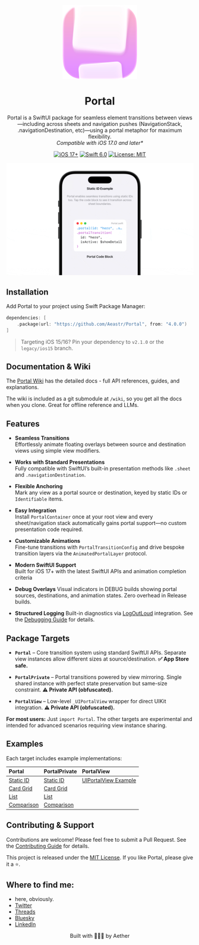 <div align="center">
  <img width="200" height="200" src="/assets/icon.png" alt="Portal Logo">
  <h1><b>Portal</b></h1>
  <p>
    Portal is a SwiftUI package for seamless element transitions between views—including across sheets and navigation pushes (NavigationStack, .navigationDestination, etc)—using a portal metaphor for maximum flexibility.
    <br>
    <i>Compatible with iOS 17.0 and later*</i>
  </p>
</div>

<p align="center">
  <a href="https://developer.apple.com/ios/"><img src="https://img.shields.io/badge/iOS-17%2B-purple.svg" alt="iOS 17+"></a>
  <a href="https://swift.org/"><img src="https://img.shields.io/badge/Swift-6.0-orange.svg" alt="Swift 6.0"></a>
  <a href="LICENSE"><img src="https://img.shields.io/badge/License-MIT-green.svg" alt="License: MIT"></a>
</p>

<div align="center">
  <img width="600" src="/assets/example1.gif" alt="Portal Demo">
</div>


## Installation

Add Portal to your project using Swift Package Manager:

```swift
dependencies: [
    .package(url: "https://github.com/Aeastr/Portal", from: "4.0.0")
]
```

> Targeting iOS 15/16? Pin your dependency to `v2.1.0` or the `legacy/ios15` branch.

## Documentation & Wiki

The [Portal Wiki](https://github.com/Aeastr/Portal/wiki) has the detailed docs - full API references, guides, and explanations.

The wiki is included as a git submodule at `/wiki`, so you get all the docs when you clone. Great for offline reference and LLMs.


## Features

- **Seamless Transitions**  
  Effortlessly animate floating overlays between source and destination views using simple view modifiers.

- **Works with Standard Presentations**  
  Fully compatible with SwiftUI’s built-in presentation methods like `.sheet` and `.navigationDestination`.

- **Flexible Anchoring**  
  Mark any view as a portal source or destination, keyed by static IDs or `Identifiable` items.

- **Easy Integration**  
  Install `PortalContainer` once at your root view and every sheet/navigation stack automatically gains portal support—no custom presentation code required.

- **Customizable Animations**  
  Fine-tune transitions with `PortalTransitionConfig` and drive bespoke transition layers via the `AnimatedPortalLayer` protocol.

- **Modern SwiftUI Support**  
  Built for iOS 17+ with the latest SwiftUI APIs and animation completion criteria

- **Debug Overlays**
  Visual indicators in DEBUG builds showing portal sources, destinations, and animation states. Zero overhead in Release builds.

- **Structured Logging**
  Built-in diagnostics via [LogOutLoud](https://github.com/Aeastr/LogOutLoud) integration. See the [Debugging Guide](https://github.com/Aeastr/Portal/wiki/Debugging) for details.
  
## Package Targets

- **`Portal`** – Core transition system using standard SwiftUI APIs. Separate view instances allow different sizes at source/destination. **✅ App Store safe.**

- **`PortalPrivate`** – Portal transitions powered by view mirroring. Single shared instance with perfect state preservation but same-size constraint. **⚠️ Private API (obfuscated).**

- **`PortalView`** – Low-level `_UIPortalView` wrapper for direct UIKit integration. **⚠️ Private API (obfuscated).**

**For most users:** Just `import Portal`. The other targets are experimental and intended for advanced scenarios requiring view instance sharing.


## Examples

Each target includes example implementations:

| **Portal** | **PortalPrivate** | **PortalView** |
|:---|:---|:---|
| [Static ID](Sources/Portal/Examples/PortalExample_StaticID.swift) | [Static ID](Sources/PortalPrivate/Examples/PortalExample_StaticID.swift) | [UIPortalView Example](Sources/PortalView/UIPortalViewExample.swift) |
| [Card Grid](Sources/Portal/Examples/PortalExample_CardGrid.swift) | [Card Grid](Sources/PortalPrivate/Examples/PortalExample_CardGrid.swift) | |
| [List](Sources/Portal/Examples/PortalExample_List.swift) | [List](Sources/PortalPrivate/Examples/PortalExample_List.swift) | |
| [Comparison](Sources/Portal/Examples/PortalExample_Comparison.swift) | [Comparison](Sources/PortalPrivate/Examples/PortalExample_Comparison.swift) | |

## Contributing & Support

Contributions are welcome! Please feel free to submit a Pull Request. See the [Contributing Guide](CONTRIBUTING.md) for details.

This project is released under the [MIT License](LICENSE.md). If you like Portal, please give it a ⭐️.

## Where to find me:  
- here, obviously.  
- [Twitter](https://x.com/AetherAurelia)  
- [Threads](https://www.threads.net/@aetheraurelia)  
- [Bluesky](https://bsky.app/profile/aethers.world)  
- [LinkedIn](https://www.linkedin.com/in/willjones24)

<p align="center">Built with 🍏🌀🚪 by Aether</p>
